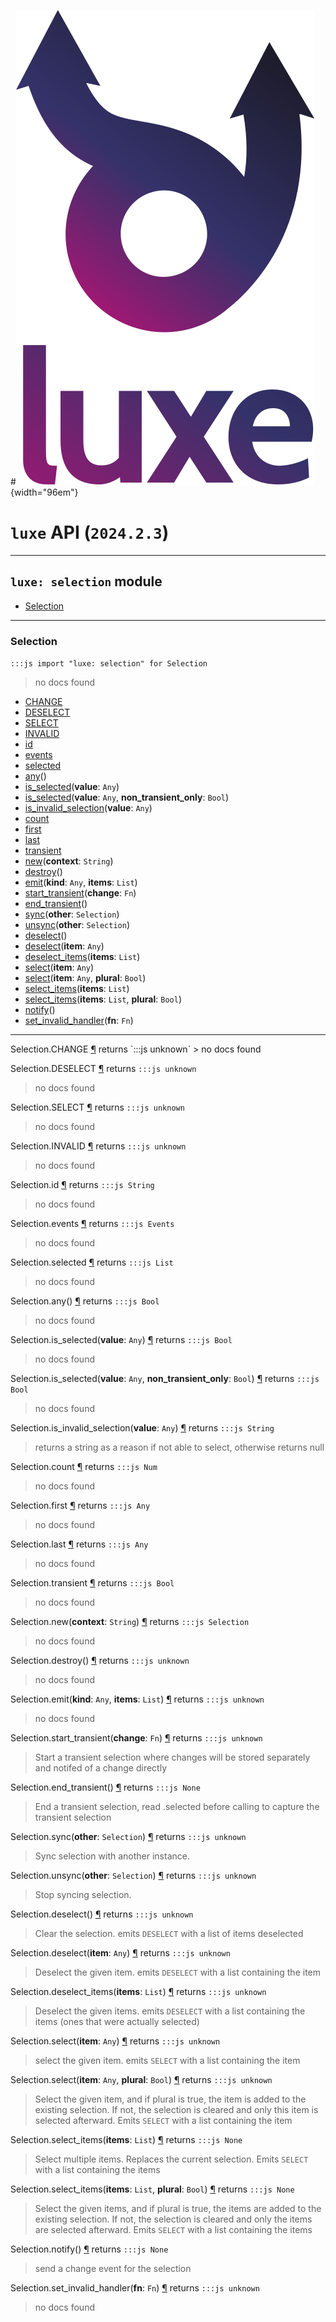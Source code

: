 #![](../../../images/luxe-dark.svg){width="96em"}

# `luxe` API (`2024.2.3`)  


---

## `luxe: selection` module

- [Selection](#selection)   

---

### Selection
`:::js import "luxe: selection" for Selection`
> no docs found

- [CHANGE](#Selection.CHANGE)
- [DESELECT](#Selection.DESELECT)
- [SELECT](#Selection.SELECT)
- [INVALID](#Selection.INVALID)
- [id](#Selection.id)
- [events](#Selection.events)
- [selected](#Selection.selected)
- [any](#Selection.any)()
- [is_selected](#Selection.is_selected)(**value**: `Any`)
- [is_selected](#Selection.is_selected+2)(**value**: `Any`, **non_transient_only**: `Bool`)
- [is_invalid_selection](#Selection.is_invalid_selection)(**value**: `Any`)
- [count](#Selection.count)
- [first](#Selection.first)
- [last](#Selection.last)
- [transient](#Selection.transient)
- [new](#Selection.new)(**context**: `String`)
- [destroy](#Selection.destroy)()
- [emit](#Selection.emit+2)(**kind**: `Any`, **items**: `List`)
- [start_transient](#Selection.start_transient)(**change**: `Fn`)
- [end_transient](#Selection.end_transient)()
- [sync](#Selection.sync)(**other**: `Selection`)
- [unsync](#Selection.unsync)(**other**: `Selection`)
- [deselect](#Selection.deselect)()
- [deselect](#Selection.deselect)(**item**: `Any`)
- [deselect_items](#Selection.deselect_items)(**items**: `List`)
- [select](#Selection.select)(**item**: `Any`)
- [select](#Selection.select+2)(**item**: `Any`, **plural**: `Bool`)
- [select_items](#Selection.select_items)(**items**: `List`)
- [select_items](#Selection.select_items+2)(**items**: `List`, **plural**: `Bool`)
- [notify](#Selection.notify)()
- [set_invalid_handler](#Selection.set_invalid_handler)(**fn**: `Fn`)

<hr/>
<endpoint module="luxe: selection" class="Selection" signature="CHANGE"></endpoint>
<signature id="Selection.CHANGE">Selection.CHANGE
<a class="headerlink" href="#Selection.CHANGE" title="Permanent link">¶</a></signature>
<span class='api_ret'>returns</span> `:::js unknown`
> no docs found   

<endpoint module="luxe: selection" class="Selection" signature="DESELECT"></endpoint>
<signature id="Selection.DESELECT">Selection.DESELECT
<a class="headerlink" href="#Selection.DESELECT" title="Permanent link">¶</a></signature>
<span class='api_ret'>returns</span> `:::js unknown`
> no docs found   

<endpoint module="luxe: selection" class="Selection" signature="SELECT"></endpoint>
<signature id="Selection.SELECT">Selection.SELECT
<a class="headerlink" href="#Selection.SELECT" title="Permanent link">¶</a></signature>
<span class='api_ret'>returns</span> `:::js unknown`
> no docs found   

<endpoint module="luxe: selection" class="Selection" signature="INVALID"></endpoint>
<signature id="Selection.INVALID">Selection.INVALID
<a class="headerlink" href="#Selection.INVALID" title="Permanent link">¶</a></signature>
<span class='api_ret'>returns</span> `:::js unknown`
> no docs found   

<endpoint module="luxe: selection" class="Selection" signature="id"></endpoint>
<signature id="Selection.id">Selection.id
<a class="headerlink" href="#Selection.id" title="Permanent link">¶</a></signature>
<span class='api_ret'>returns</span> `:::js String`
> no docs found   

<endpoint module="luxe: selection" class="Selection" signature="events"></endpoint>
<signature id="Selection.events">Selection.events
<a class="headerlink" href="#Selection.events" title="Permanent link">¶</a></signature>
<span class='api_ret'>returns</span> `:::js Events`
> no docs found   

<endpoint module="luxe: selection" class="Selection" signature="selected"></endpoint>
<signature id="Selection.selected">Selection.selected
<a class="headerlink" href="#Selection.selected" title="Permanent link">¶</a></signature>
<span class='api_ret'>returns</span> `:::js List`
> no docs found   

<endpoint module="luxe: selection" class="Selection" signature="any()"></endpoint>
<signature id="Selection.any">Selection.any()
<a class="headerlink" href="#Selection.any" title="Permanent link">¶</a></signature>
<span class='api_ret'>returns</span> `:::js Bool`
> no docs found   

<endpoint module="luxe: selection" class="Selection" signature="is_selected(value : Any)"></endpoint>
<signature id="Selection.is_selected">Selection.is_selected(**value**: `Any`)
<a class="headerlink" href="#Selection.is_selected" title="Permanent link">¶</a></signature>
<span class='api_ret'>returns</span> `:::js Bool`
> no docs found   

<endpoint module="luxe: selection" class="Selection" signature="is_selected(value : Any, non_transient_only : Bool)"></endpoint>
<signature id="Selection.is_selected+2">Selection.is_selected(**value**: `Any`, **non_transient_only**: `Bool`)
<a class="headerlink" href="#Selection.is_selected+2" title="Permanent link">¶</a></signature>
<span class='api_ret'>returns</span> `:::js Bool`
> no docs found   

<endpoint module="luxe: selection" class="Selection" signature="is_invalid_selection(value : Any)"></endpoint>
<signature id="Selection.is_invalid_selection">Selection.is_invalid_selection(**value**: `Any`)
<a class="headerlink" href="#Selection.is_invalid_selection" title="Permanent link">¶</a></signature>
<span class='api_ret'>returns</span> `:::js String`
> returns a string as a reason if not able to select, otherwise returns null   

<endpoint module="luxe: selection" class="Selection" signature="count"></endpoint>
<signature id="Selection.count">Selection.count
<a class="headerlink" href="#Selection.count" title="Permanent link">¶</a></signature>
<span class='api_ret'>returns</span> `:::js Num`
> no docs found   

<endpoint module="luxe: selection" class="Selection" signature="first"></endpoint>
<signature id="Selection.first">Selection.first
<a class="headerlink" href="#Selection.first" title="Permanent link">¶</a></signature>
<span class='api_ret'>returns</span> `:::js Any`
> no docs found   

<endpoint module="luxe: selection" class="Selection" signature="last"></endpoint>
<signature id="Selection.last">Selection.last
<a class="headerlink" href="#Selection.last" title="Permanent link">¶</a></signature>
<span class='api_ret'>returns</span> `:::js Any`
> no docs found   

<endpoint module="luxe: selection" class="Selection" signature="transient"></endpoint>
<signature id="Selection.transient">Selection.transient
<a class="headerlink" href="#Selection.transient" title="Permanent link">¶</a></signature>
<span class='api_ret'>returns</span> `:::js Bool`
> no docs found   

<endpoint module="luxe: selection" class="Selection" signature="new(context : String)"></endpoint>
<signature id="Selection.new">Selection.new(**context**: `String`)
<a class="headerlink" href="#Selection.new" title="Permanent link">¶</a></signature>
<span class='api_ret'>returns</span> `:::js Selection`
> no docs found   

<endpoint module="luxe: selection" class="Selection" signature="destroy()"></endpoint>
<signature id="Selection.destroy">Selection.destroy()
<a class="headerlink" href="#Selection.destroy" title="Permanent link">¶</a></signature>
<span class='api_ret'>returns</span> `:::js unknown`
> no docs found   

<endpoint module="luxe: selection" class="Selection" signature="emit(kind : Any, items : List)"></endpoint>
<signature id="Selection.emit+2">Selection.emit(**kind**: `Any`, **items**: `List`)
<a class="headerlink" href="#Selection.emit+2" title="Permanent link">¶</a></signature>
<span class='api_ret'>returns</span> `:::js unknown`
> no docs found   

<endpoint module="luxe: selection" class="Selection" signature="start_transient(change : Fn)"></endpoint>
<signature id="Selection.start_transient">Selection.start_transient(**change**: `Fn`)
<a class="headerlink" href="#Selection.start_transient" title="Permanent link">¶</a></signature>
<span class='api_ret'>returns</span> `:::js unknown`
> Start a transient selection where changes will be stored separately and notifed of a change directly   

<endpoint module="luxe: selection" class="Selection" signature="end_transient()"></endpoint>
<signature id="Selection.end_transient">Selection.end_transient()
<a class="headerlink" href="#Selection.end_transient" title="Permanent link">¶</a></signature>
<span class='api_ret'>returns</span> `:::js None`
> End a transient selection, read .selected before calling to capture the transient selection   

<endpoint module="luxe: selection" class="Selection" signature="sync(other : Selection)"></endpoint>
<signature id="Selection.sync">Selection.sync(**other**: `Selection`)
<a class="headerlink" href="#Selection.sync" title="Permanent link">¶</a></signature>
<span class='api_ret'>returns</span> `:::js unknown`
> Sync selection with another instance.   

<endpoint module="luxe: selection" class="Selection" signature="unsync(other : Selection)"></endpoint>
<signature id="Selection.unsync">Selection.unsync(**other**: `Selection`)
<a class="headerlink" href="#Selection.unsync" title="Permanent link">¶</a></signature>
<span class='api_ret'>returns</span> `:::js unknown`
> Stop syncing selection.   

<endpoint module="luxe: selection" class="Selection" signature="deselect()"></endpoint>
<signature id="Selection.deselect">Selection.deselect()
<a class="headerlink" href="#Selection.deselect" title="Permanent link">¶</a></signature>
<span class='api_ret'>returns</span> `:::js unknown`
> Clear the selection. emits `DESELECT` with a list of items deselected   

<endpoint module="luxe: selection" class="Selection" signature="deselect(item : Any)"></endpoint>
<signature id="Selection.deselect">Selection.deselect(**item**: `Any`)
<a class="headerlink" href="#Selection.deselect" title="Permanent link">¶</a></signature>
<span class='api_ret'>returns</span> `:::js unknown`
> Deselect the given item. emits `DESELECT` with a list containing the item   

<endpoint module="luxe: selection" class="Selection" signature="deselect_items(items : List)"></endpoint>
<signature id="Selection.deselect_items">Selection.deselect_items(**items**: `List`)
<a class="headerlink" href="#Selection.deselect_items" title="Permanent link">¶</a></signature>
<span class='api_ret'>returns</span> `:::js unknown`
> Deselect the given items. emits `DESELECT` with a list containing the items (ones that were actually selected)   

<endpoint module="luxe: selection" class="Selection" signature="select(item : Any)"></endpoint>
<signature id="Selection.select">Selection.select(**item**: `Any`)
<a class="headerlink" href="#Selection.select" title="Permanent link">¶</a></signature>
<span class='api_ret'>returns</span> `:::js unknown`
> select the given item. emits `SELECT` with a list containing the item   

<endpoint module="luxe: selection" class="Selection" signature="select(item : Any, plural : Bool)"></endpoint>
<signature id="Selection.select+2">Selection.select(**item**: `Any`, **plural**: `Bool`)
<a class="headerlink" href="#Selection.select+2" title="Permanent link">¶</a></signature>
<span class='api_ret'>returns</span> `:::js unknown`
> Select the given item, and if plural is true, the item 
>             is added to the existing selection. If not, the selection
>             is cleared and only this item is selected afterward. 
>             Emits `SELECT` with a list containing the item   

<endpoint module="luxe: selection" class="Selection" signature="select_items(items : List)"></endpoint>
<signature id="Selection.select_items">Selection.select_items(**items**: `List`)
<a class="headerlink" href="#Selection.select_items" title="Permanent link">¶</a></signature>
<span class='api_ret'>returns</span> `:::js None`
> Select multiple items. Replaces the current selection. Emits `SELECT` with a list containing the items   

<endpoint module="luxe: selection" class="Selection" signature="select_items(items : List, plural : Bool)"></endpoint>
<signature id="Selection.select_items+2">Selection.select_items(**items**: `List`, **plural**: `Bool`)
<a class="headerlink" href="#Selection.select_items+2" title="Permanent link">¶</a></signature>
<span class='api_ret'>returns</span> `:::js None`
> Select the given items, and if plural is true, the items 
>             are added to the existing selection. If not, the selection
>             is cleared and only the items are selected afterward. 
>             Emits `SELECT` with a list containing the items   

<endpoint module="luxe: selection" class="Selection" signature="notify()"></endpoint>
<signature id="Selection.notify">Selection.notify()
<a class="headerlink" href="#Selection.notify" title="Permanent link">¶</a></signature>
<span class='api_ret'>returns</span> `:::js None`
> send a change event for the selection   

<endpoint module="luxe: selection" class="Selection" signature="set_invalid_handler(fn : Fn)"></endpoint>
<signature id="Selection.set_invalid_handler">Selection.set_invalid_handler(**fn**: `Fn`)
<a class="headerlink" href="#Selection.set_invalid_handler" title="Permanent link">¶</a></signature>
<span class='api_ret'>returns</span> `:::js unknown`
> no docs found   

